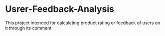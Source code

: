 # Usrer-Feedback-Analysis
This project intended for calculating product rating or feedback of users on it through its comment
